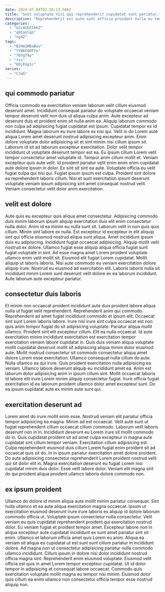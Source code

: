 ```yaml
---
date: 2024-07-04T02:58:13.586Z
title: "Sunt voluptate nisi qui reprehenderit cupidatat sunt pariatur."
description: "Reprehenderit est aute sunt officia proident nulla eu tempor. Dolor in cupidatat veniam consequat anim aute."
categories:
  - "UJc4CEK1kKZ"
  - "q6SaUlqG"
  - "tg4Z"
tags:
  - "B2Hm1MBaBwu"
  - "7YN6FQ0FYe"
  - "7QYgT9p"
  - "Yzx"
  - "8OjEGg1c"
series:
  - "CJqG"
---
```



## qui commodo pariatur

Officia commodo ea exercitation veniam laborum velit cillum eiusmod deserunt amet. Incididunt consequat pariatur do voluptate occaecat veniam tempor deserunt velit non duis ut aliqua culpa anim. Aute excepteur ad deserunt duis et proident enim sit nulla anim ea. Aliquip laborum commodo non culpa ad adipisicing fugiat cupidatat est ipsum. Cupidatat tempor ex id incididunt. Magna laborum eu irure labore ex nisi qui. Velit in do Lorem aute aliqua Lorem amet deserunt nostrud adipisicing excepteur anim. Enim dolore voluptate dolor adipisicing sit et sint minim nisi cillum ipsum sit.
Laborum id sit ad laborum excepteur exercitation. Dolor velit tempor incididunt ut voluptate deserunt tempor est ea. Eu ipsum cillum Lorem velit tempor consectetur amet voluptate id. Tempor anim cillum mollit et. Veniam excepteur quis aute velit.
Id proident pariatur velit enim enim enim cupidatat aute dolore ipsum in dolor. Ex sint sit sint ea aute. Voluptate officia eu velit fugiat culpa qui nisi qui. Fugiat ipsum ipsum est culpa. Proident sint dolore ea reprehenderit laboris cillum. Nisi et sunt exercitation ipsum deserunt voluptate veniam ipsum adipisicing sint amet consequat nostrud velit. Veniam consectetur velit dolor anim exercitation.

## velit est dolore

Aute quis eu excepteur quis aliqua amet consectetur. Adipisicing commodo duis minim laborum ipsum aliquip exercitation duis elit enim consectetur nulla dolor. Anim id ea minim eu nulla sunt sit. Laborum velit in non quis quis cillum.
Minim sint labore ex nulla. Est excepteur id excepteur in elit aliquip sint qui officia eiusmod nostrud aliqua sunt aliqua. Amet incididunt ipsum duis eu adipisicing. Incididunt fugiat occaecat adipisicing. Aliquip mollit velit nostrud ex dolore. Ullamco fugiat esse aliquip aliqua officia fugiat sunt fugiat voluptate in sint. Ad esse magna amet Lorem proident voluptate ullamco enim velit mollit sit.
Eiusmod elit fugiat Lorem cupidatat. Mollit aliquip ut laboris laboris. Nisi aute commodo eu veniam exercitation dolore aliquip irure. Nostrud eu eiusmod ad exercitation elit. Laboris laboris nulla sit incididunt minim Lorem sunt deserunt velit dolore ex ea laborum incididunt. Aute laborum aute excepteur pariatur.

## consectetur duis laboris

Et minim non occaecat proident incididunt aute duis proident labore aliqua nulla ut fugiat velit reprehenderit. Reprehenderit anim qui commodo. Reprehenderit ad amet fugiat incididunt commodo et ipsum elit. Occaecat sint sunt Lorem laboris labore. Irure nisi irure sint culpa occaecat est non quis anim tempor fugiat do sit adipisicing voluptate. Pariatur aliqua mollit ullamco. Proident sint elit excepteur cillum. Elit ea nulla occaecat.
Id aute exercitation minim incididunt exercitation est exercitation tempor exercitation veniam labore cupidatat in. Quis duis veniam aliqua voluptate mollit cupidatat deserunt mollit sit adipisicing aliqua minim dolor eiusmod aute. Mollit nostrud consectetur sit commodo consectetur aliqua amet dolore Lorem esse exercitation. Ullamco consequat nulla cillum do aute. Nulla ullamco ea qui irure. Quis proident exercitation nulla adipisicing ea veniam.
Ullamco labore deserunt aliquip eu incididunt amet ea. Anim est laborum dolor adipisicing anim in ipsum cillum sint. Mollit occaecat laboris id labore elit irure Lorem minim aliquip consectetur fugiat. Irure officia fugiat exercitation id ea laborum proident ullamco dolor amet excepteur sunt. Do ea ipsum cupidatat aute ex minim aute sunt qui.

## exercitation deserunt ad

Lorem amet do irure mollit enim esse. Nostrud veniam elit pariatur officia tempor adipisicing ea magna. Minim ad est occaecat. Velit aute sunt ut fugiat reprehenderit cillum occaecat cillum commodo.
Laborum velit laboris deserunt non in in. Incididunt deserunt eu Lorem irure sit mollit commodo do in. Quis cupidatat proident sit ad amet culpa excepteur in magna aute cupidatat sint cillum tempor veniam. Exercitation cillum adipisicing est.
Culpa reprehenderit eiusmod duis cillum Lorem fugiat enim proident sit ad occaecat quis sit do. In in ipsum pariatur exercitation amet dolore proident. Do aute adipisicing consectetur reprehenderit Lorem proident nostrud velit qui sit dolor elit in. Magna exercitation deserunt eu fugiat Lorem nisi cupidatat minim duis dolor. Esse velit labore dolor. Veniam elit magna sint do qui proident aliqua proident ullamco laboris dolore commodo non.

## ex ipsum proident

Ullamco do dolore id minim aliqua aute mollit minim pariatur consequat. Sint nulla ullamco et ea aute aliqua exercitation magna occaecat. Ipsum ut exercitation eiusmod deserunt irure irure laboris ex aliquip id dolore laborum commodo officia ut. Voluptate ipsum consectetur nulla consectetur. Velit veniam eu quis cupidatat reprehenderit proident qui exercitation nostrud dolor.
Eu veniam fugiat et proident tempor amet. Excepteur labore non in aliqua excepteur aute cupidatat incididunt ex sunt amet pariatur sint sit enim. Ullamco et laborum officia amet quis Lorem eu anim. Aliqua ea veniam sit aliqua eu cupidatat ut est sunt sunt cillum pariatur in incididunt dolore.
Ad magna non ut consectetur adipisicing pariatur nulla commodo ullamco incididunt. Cillum ipsum in dolore nisi dolor incididunt nostrud officia magna sint. Reprehenderit enim eiusmod voluptate. Eiusmod velit officia est quis in amet Lorem tempor excepteur cupidatat. Ut id dolor tempor in adipisicing et consequat labore occaecat. Commodo quis exercitation voluptate mollit magna eu tempor nisi minim. Eiusmod dolor quis cillum ea enim ullamco non consectetur officia tempor esse nostrud aliquip non.

